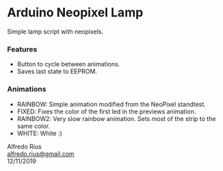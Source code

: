 # Arduino Neopixel Lamp

Simple lamp script with neopixels.

### Features

* Button to cycle between animations.
* Saves last state to EEPROM.

### Animations

* RAINBOW: Simple animation modified from the NeoPixel standtest.
* FIXED: Fixes the color of the first led in the previews animation.
* RAINBOW2: Very slow rainbow animation. Sets most of the strip to the same color.
* WHITE: White :)


Alfredo Rius<br />
alfredo.rius@gmail.com<br />
12/11/2019

